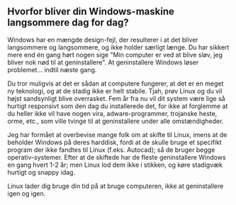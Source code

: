 <?php require("../../entete.php"); ?> <?php require("../../base.php"); ?> <?php require("../../fonctions.php"); ?>

<div id="corps">

<h2>Hvorfor bliver din Windows-maskine langsommere dag for dag?</h2>

<p>Windows har en mængde design-fejl, der resulterer i at det bliver langsommere og langsommere, og ikke holder særligt længe. Du har sikkert mere end én gang hørt nogen sige "Min computer er ved at blive sløv, jeg bliver nok nød til at geninstallere". 
At geninstallere Windows løser problemet... indtil næste gang.</p>

<p>Du tror muligvis at det er sådan at computere fungerer, at det er en meget ny teknologi, og at de stadig ikke er helt stabile. Tjah, prøv Linux og du vil højst sandsynligt blive overrasket. Fem år fra nu vil dit system være lige så hurtigt responsivt som den dag du installerede det, for ikke at forglemme at du heller ikke vil have nogen vira, adware-programmer, trojanske heste, orme, etc., som ville tvinge til at geninstallere under alle omstændigheder.</p>

<p>Jeg har formået at overbevise mange folk om at skifte til Linux, imens at de beholder Windows på deres harddisk, fordi at de skulle bruge et specifikt program der ikke fandtes til Linux (f.eks. Autocad); så de bruger begge operativ-systemer. Efter at de skiftede har de fleste geninstallere Windows en gang hvert 1-2 år; men Linux lod dem ikke i stikken, og køre stadigvæk hurtigt og snappy idag.</p>

<p>Linux lader dig bruge din tid på at bruge computeren, ikke at geninstallere igen og igen.</p>

</div>


